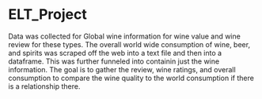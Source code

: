 # ELT_Project

Data was collected for Global wine information for wine value and wine review for these types. The overall world wide consumption of wine, beer, and spirits was scraped off the web into a text file and then into a dataframe. This was further funneled into containin just the wine information.  The goal is to gather the review, wine ratings, and overall consumption to compare the wine quality to the world consumption if there is a relationship there.